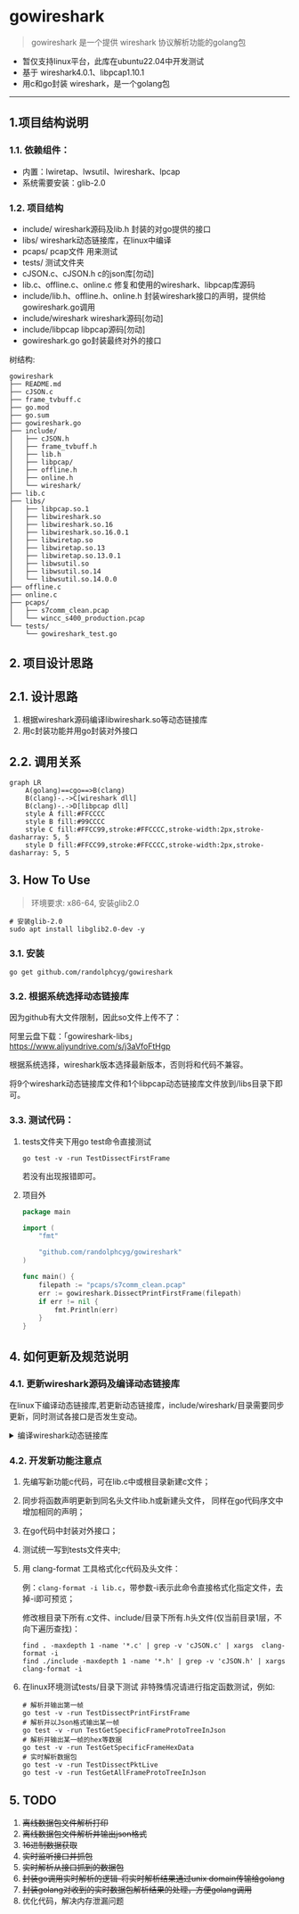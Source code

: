 # gowireshark

> gowireshark 是一个提供 wireshark 协议解析功能的golang包

- 暂仅支持linux平台，此库在ubuntu22.04中开发测试
- 基于 wireshark4.0.1、libpcap1.10.1
- 用c和go封装 wireshark，是一个golang包
---
## 1.项目结构说明

### 1.1. 依赖组件：
- 内置：lwiretap、lwsutil、lwireshark、lpcap
- 系统需要安装：glib-2.0

### 1.2. 项目结构

- include/ wireshark源码及lib.h 封装的对go提供的接口
- libs/ wireshark动态链接库，在linux中编译
- pcaps/ pcap文件 用来测试
- tests/ 测试文件夹
- cJSON.c、cJSON.h c的json库[勿动]
- lib.c、offline.c、online.c 修复和使用的wireshark、libpcap库源码
- include/lib.h、offline.h、online.h 封装wireshark接口的声明，提供给gowireshark.go调用
- include/wireshark wireshark源码[勿动]
- include/libpcap libpcap源码[勿动]
- gowireshark.go go封装最终对外的接口

树结构:
```
gowireshark
├── README.md
├── cJSON.c
├── frame_tvbuff.c
├── go.mod
├── go.sum
├── gowireshark.go
├── include/
│   ├── cJSON.h
│   ├── frame_tvbuff.h
│   ├── lib.h
│   ├── libpcap/
│   ├── offline.h
│   ├── online.h
│   └── wireshark/
├── lib.c
├── libs/
│   ├── libpcap.so.1
│   ├── libwireshark.so
│   ├── libwireshark.so.16
│   ├── libwireshark.so.16.0.1
│   ├── libwiretap.so
│   ├── libwiretap.so.13
│   ├── libwiretap.so.13.0.1
│   ├── libwsutil.so
│   ├── libwsutil.so.14
│   └── libwsutil.so.14.0.0
├── offline.c
├── online.c
├── pcaps/
│   ├── s7comm_clean.pcap
│   └── wincc_s400_production.pcap
└── tests/
    └── gowireshark_test.go
```

## 2. 项目设计思路

## 2.1. 设计思路

1. 根据wireshark源码编译libwireshark.so等动态链接库
2. 用c封装功能并用go封装对外接口

## 2.2. 调用关系

```mermaid
graph LR
    A(golang)==cgo==>B(clang)
    B(clang)-.->C[wireshark dll]
    B(clang)-.->D[libpcap dll]
    style A fill:#FFCCCC
    style B fill:#99CCCC
    style C fill:#FFCC99,stroke:#FFCCCC,stroke-width:2px,stroke-dasharray: 5, 5
    style D fill:#FFCC99,stroke:#FFCCCC,stroke-width:2px,stroke-dasharray: 5, 5
```

## 3. How To Use

> 环境要求: x86-64, 安装glib2.0

```shell
# 安装glib-2.0
sudo apt install libglib2.0-dev -y
```

### 3.1. 安装

```shell
go get github.com/randolphcyg/gowireshark
```

### 3.2. 根据系统选择动态链接库

因为github有大文件限制，因此so文件上传不了：

阿里云盘下载：「gowireshark-libs」https://www.aliyundrive.com/s/j3aVfoFtHgp

根据系统选择，wireshark版本选择最新版本，否则将和代码不兼容。

将9个wireshark动态链接库文件和1个libpcap动态链接库文件放到/libs目录下即可。

### 3.3. 测试代码：

1. tests文件夹下用go test命令直接测试
   ```shell
   go test -v -run TestDissectFirstFrame
   ```
   若没有出现报错即可。

2. 项目外
   ```go
   package main
   
   import (
       "fmt"
   
       "github.com/randolphcyg/gowireshark"
   )
   
   func main() {
       filepath := "pcaps/s7comm_clean.pcap"
       err := gowireshark.DissectPrintFirstFrame(filepath)
       if err != nil {
           fmt.Println(err)
       }
   }
   ```

## 4. 如何更新及规范说明

### 4.1. 更新wireshark源码及编译动态链接库

在linux下编译动态链接库,若更新动态链接库，include/wireshark/目录需要同步更新，同时测试各接口是否发生变动。

<details>
<summary>编译wireshark动态链接库</summary>

```
在/opt目录下操作
cd /opt/

下载
wget https://2.na.dl.wireshark.org/src/wireshark-4.0.1.tar.xz

解压并修改文件夹名
tar -xvf wireshark-4.0.1.tar.xz
mv wireshark-4.0.1 wireshark

到wireshark目录下
cd wireshark/

-------------环境中编译所需的依赖-----------------------------------

[仅测试] 输出日志有爆红则解决依赖问题，到qt5时忽略报错，删除CMakeCache.txt、CMakeFiles/
cmake -LH ./

若没有cmake3.20以上版本请安装
wget https://cmake.org/files/LatestRelease/cmake-3.24.2.tar.gz
sudo tar -xzf cmake-3.24.2.tar.gz
cd cmake-3.24.2/
sudo ./bootstrap
sudo apt install build-essential -y

若显示openssl未安装则执行
sudo apt install libssl-dev  -y
sudo make
sudo make install
cmake --version

需要安装的依赖
apt install libgcrypt-dev -y
apt install libc-ares-dev -y
apt install flex -y
apt install qtbase5-dev -y
apt install qttools5-dev-tools -y
apt install qttools5-dev -y
apt install qtmultimedia5-dev -y

看到qt5报错时候 其实没必要安装 直接走下一步就可以了 Qt5Multimedia 的错误不用管
其他可能的依赖
apt install libglib2.0-dev -y
apt install libssl-dev -y
apt install ninja-build -y
apt install pcaputils -y
apt install libpcap-dev -y

-------------环境中编译所需的依赖-----------------------------------

解决完依赖问题，删除之前测试用生成的文件
rm ../CMakeCache.txt
rm -rf ../CMakeFiles/

创建目录
mkdir build
cd build

构建[生产用]
cmake -G Ninja -DCMAKE_BUILD_TYPE=Release -DBUILD_wireshark=off -DENABLE_LUA=off ..

编译(时间较长)
ninja

编译成功进入run目录下查看编译好的动态链接库
cd run/

查看，出现so后缀的动态链接库即可
ls -lh

将动态链接库移动到libs目录下 一共是9个(如果之前有旧版本的记得将旧版本的删除)
cd 项目根目录/libs/
cp/opt/wireshark/build/run/lib*so* .

先删除因为编译被污染的文件夹
rm -rf /opt/wireshark/build/

将源码替换到include/wireshark
cp /opt/wireshark/ 项目根目录/include/wireshark/

查看项目目录结构(项目跟目录上一层执行)
tree -L 2 -F gowireshark
```
</details>

### 4.2. 开发新功能注意点
   
1. 先编写新功能c代码，可在lib.c中或根目录新建c文件；
2. 同步将函数声明更新到同名头文件lib.h或新建头文件， 同样在go代码序文中增加相同的声明；
3. 在go代码中封装对外接口；
4. 测试统一写到tests文件夹中;
5. 用 clang-format 工具格式化c代码及头文件：
    
   例：`clang-format -i lib.c`，带参数-i表示此命令直接格式化指定文件，去掉-i即可预览；

   修改根目录下所有.c文件、include/目录下所有.h头文件(仅当前目录1层，不向下遍历查找)：
   ```shell
   find . -maxdepth 1 -name '*.c' | grep -v 'cJSON.c' | xargs  clang-format -i
   find ./include -maxdepth 1 -name '*.h' | grep -v 'cJSON.h' | xargs  clang-format -i
   ```
6. 在linux环境测试tests/目录下测试
   非特殊情况请进行指定函数测试，例如:
   ```shell
   # 解析并输出第一帧
   go test -v -run TestDissectPrintFirstFrame
   # 解析并以Json格式输出某一帧
   go test -v -run TestGetSpecificFrameProtoTreeInJson
   # 解析并输出某一帧的hex等数据
   go test -v -run TestGetSpecificFrameHexData
   # 实时解析数据包
   go test -v -run TestDissectPktLive
   go test -v -run TestGetAllFrameProtoTreeInJson
   ```

## 5. TODO

1. ~~离线数据包文件解析打印~~
2. ~~离线数据包文件解析并输出json格式~~
3. ~~16进制数据获取~~
4. ~~实时监听接口并抓包~~
5. ~~实时解析从接口抓到的数据包~~
6. ~~封装go调用实时解析的逻辑-将实时解析结果通过unix domain传输给golang~~
7. ~~封装golang对收到的实时数据包解析结果的处理，方便golang调用~~
8. 优化代码，解决内存泄漏问题
